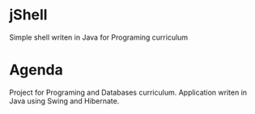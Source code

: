 # jShell
Simple shell writen in Java for Programing curriculum
# Agenda
Project for Programing and Databases curriculum.
Application writen in Java using Swing and Hibernate.
